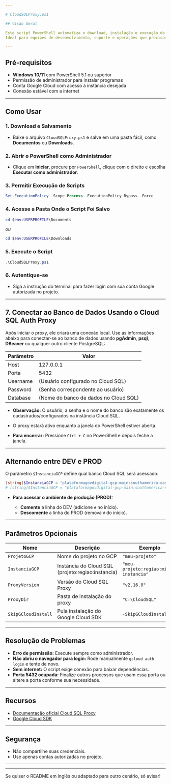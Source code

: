 ```yaml
---

# CloudSQLProxy.ps1

## Visão Geral

Este script PowerShell automatiza o download, instalação e execução do **Cloud SQL Proxy** no Windows, permitindo conexões seguras a bancos PostgreSQL no Google Cloud Platform (**GCP**) com autenticação humana.
Ideal para equipes de desenvolvimento, suporte e operações que precisam conectar localmente ao banco Cloud SQL.

---
```


## Pré-requisitos

* **Windows 10/11** com PowerShell 5.1 ou superior
* Permissão de administrador para instalar programas
* Conta Google Cloud com acesso à instância desejada
* Conexão estável com a internet

---

## Como Usar

### 1. Download e Salvamento

* Baixe o arquivo `CloudSQLProxy.ps1` e salve em uma pasta fácil, como **Documentos** ou **Downloads**.

### 2. Abrir o PowerShell como Administrador

* Clique em **Iniciar**, procure por `PowerShell`, clique com o direito e escolha **Executar como administrador**.

### 3. Permitir Execução de Scripts

```powershell
Set-ExecutionPolicy -Scope Process -ExecutionPolicy Bypass -Force
```

### 4. Acesse a Pasta Onde o Script Foi Salvo

```powershell
cd $env:USERPROFILE\Documents
```

*ou*

```powershell
cd $env:USERPROFILE\Downloads
```

### 5. Execute o Script

```powershell
.\CloudSQLProxy.ps1
```

### 6. Autentique-se

* Siga a instrução do terminal para fazer login com sua conta Google autorizada no projeto.

---

## 7. Conectar ao Banco de Dados Usando o Cloud SQL Auth Proxy

Após iniciar o proxy, ele criará uma conexão local.
Use as informações abaixo para conectar-se ao banco de dados usando **pgAdmin**, **psql**, **DBeaver** ou qualquer outro cliente PostgreSQL:

| Parâmetro | Valor                                 |
| --------- | ------------------------------------- |
| Host      | 127.0.0.1                             |
| Porta     | 5432                                  |
| Username  | (Usuário configurado no Cloud SQL)    |
| Password  | (Senha correspondente ao usuário)     |
| Database  | (Nome do banco de dados no Cloud SQL) |

* **Observação:** O usuário, a senha e o nome do banco são exatamente os cadastrados/configurados na instância Cloud SQL.

* O proxy estará ativo enquanto a janela do PowerShell estiver aberta.

* **Para encerrar:** Pressione `Ctrl + C` no PowerShell e depois feche a janela.

---

## Alternando entre DEV e PROD

O parâmetro `$InstanciaGCP` define qual banco Cloud SQL será acessado:

```powershell
[string]$InstanciaGCP = "plataformagovdigital-gcp-main:southamerica-east1:cluster-postgresql-dev",
# [string]$InstanciaGCP = "plataformagovdigital-gcp-main:southamerica-east1:cluster-postgresql",
```

* **Para acessar o ambiente de produção (PROD):**

  * **Comente** a linha do DEV (adicione `#` no início).
  * **Descomente** a linha do PROD (remova `#` do início).

---

## Parâmetros Opcionais

| Nome                | Descrição                                           | Exemplo                                |
| ------------------- | --------------------------------------------------- | -------------------------------------- |
| `ProjetoGCP`        | Nome do projeto no GCP                              | `"meu-projeto"`                        |
| `InstanciaGCP`      | Instância do Cloud SQL (projeto\:regiao\:instancia) | `"meu-projeto:regiao:minha-instancia"` |
| `ProxyVersion`      | Versão do Cloud SQL Proxy                           | `"v2.16.0"`                            |
| `ProxyDir`          | Pasta de instalação do proxy                        | `"C:\CloudSQL"`                        |
| `SkipGCloudInstall` | Pula instalação do Google Cloud SDK                 | `-SkipGCloudInstall`                   |

---

## Resolução de Problemas

* **Erro de permissão:** Execute sempre como administrador.
* **Não abriu o navegador para login:** Rode manualmente `gcloud auth login` e tente de novo.
* **Sem internet:** O script exige conexão para baixar dependências.
* **Porta 5432 ocupada:** Finalize outros processos que usam essa porta ou altere a porta conforme sua necessidade.

---

## Recursos

* [Documentação oficial Cloud SQL Proxy](https://cloud.google.com/sql/docs/postgres/connect-admin-proxy)
* [Google Cloud SDK](https://cloud.google.com/sdk/docs/install)

---

## Segurança

* Não compartilhe suas credenciais.
* Use apenas contas autorizadas no projeto.

---

---

Se quiser o README em inglês ou adaptado para outro cenário, só avisar!
